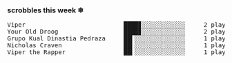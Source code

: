 <h3>scrobbles this week ❄</h3><pre>Viper                           ████▊░░░░░░░░░░░░     2 plays
Your Old Droog                  ████▊░░░░░░░░░░░░     2 plays
Grupo Kual Dinastia Pedraza     ██▍░░░░░░░░░░░░░░     1 plays
Nicholas Craven                 ██▍░░░░░░░░░░░░░░     1 plays
Viper the Rapper                ██▍░░░░░░░░░░░░░░     1 plays</pre>